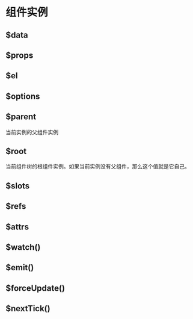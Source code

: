 # 组件实例

## $data

## $props

## $el

## $options

## $parent

当前实例的父组件实例

## $root

当前组件树的根组件实例。如果当前实例没有父组件，那么这个值就是它自己。

## $slots

## $refs

## $attrs

## $watch()

## $emit()

## $forceUpdate()

## $nextTick()
